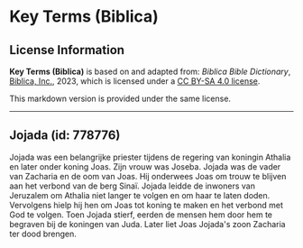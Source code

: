 # Key Terms (Biblica)

## License Information

**Key Terms (Biblica)** is based on and adapted from: _Biblica Bible Dictionary_, [Biblica, Inc.](https://www.biblica.com/), 2023, which is licensed under a [CC BY-SA 4.0 license](https://creativecommons.org/licenses/by-sa/4.0/legalcode.en).

This markdown version is provided under the same license.



--------------------------------

## Jojada (id: 778776)

Jojada was een belangrijke priester tijdens de regering van koningin Athalia en later onder koning Joas. Zijn vrouw was Joseba. Jojada was de vader van Zacharia en de oom van Joas. Hij onderwees Joas om trouw te blijven aan het verbond van de berg Sinaï. Jojada leidde de inwoners van Jeruzalem om Athalia niet langer te volgen en om haar te laten doden. Vervolgens hielp hij hen om Joas tot koning te maken en het verbond met God te volgen. Toen Jojada stierf, eerden de mensen hem door hem te begraven bij de koningen van Juda. Later liet Joas Jojada's zoon Zacharia ter dood brengen.


